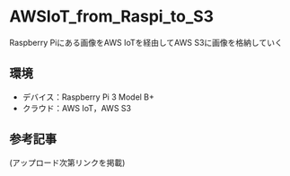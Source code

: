 # AWSIoT_from_Raspi_to_S3

Raspberry Piにある画像をAWS IoTを経由してAWS S3に画像を格納していく

## 環境
- デバイス：Raspberry Pi 3 Model B+
- クラウド：AWS IoT，AWS S3

## 参考記事
(アップロード次第リンクを掲載)
